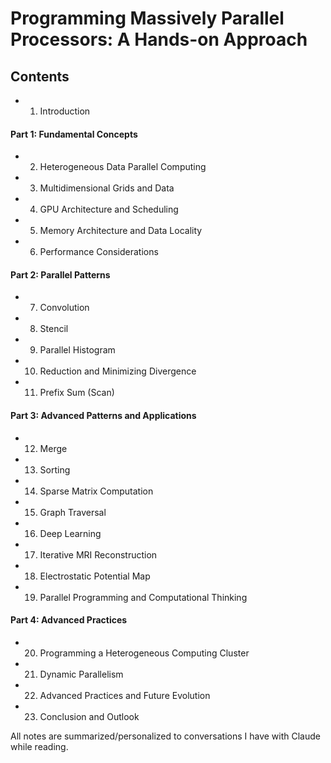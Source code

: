 # Programming Massively Parallel Processors: A Hands-on Approach

## Contents

- 1. Introduction
#### Part 1: Fundamental Concepts
- 2. Heterogeneous Data Parallel Computing
- 3. Multidimensional Grids and Data
- 4. GPU Architecture and Scheduling
- 5. Memory Architecture and Data Locality
- 6. Performance Considerations
#### Part 2: Parallel Patterns
- 7. Convolution
- 8. Stencil
- 9. Parallel Histogram
- 10. Reduction and Minimizing Divergence
- 11. Prefix Sum (Scan)
#### Part 3: Advanced Patterns and Applications
- 12. Merge
- 13. Sorting
- 14. Sparse Matrix Computation
- 15. Graph Traversal
- 16. Deep Learning
- 17. Iterative MRI Reconstruction
- 18. Electrostatic Potential Map
- 19. Parallel Programming and Computational Thinking
#### Part 4: Advanced Practices
- 20. Programming a Heterogeneous Computing Cluster
- 21. Dynamic Parallelism
- 22. Advanced Practices and Future Evolution
- 23. Conclusion and Outlook

All notes are summarized/personalized to conversations I have with Claude while reading.


